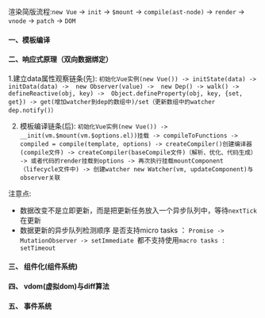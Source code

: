 渲染简版流程:`new Vue`  -> `init` -> `$mount` -> `compile(ast-node)` -> `render` ->` vnode` -> `patch` -> `DOM`
#### 一、模板编译

#### 二、响应式原理（双向数据绑定）

1.建立data属性观察链条(先): `初始化Vue实例(new Vue()) -> initState(data) -> initData(data) ->  new Observer(value) ->  new Dep() -> walk() -> defineReactive(obj, key) ->  Object.defineProperty(obj, key, {set, get}) -> get(增加watcher到dep的数组中)/set（更新数组中的watcher dep.notify()）`


2. 模板编译链条(后): `初始化Vue实例(new Vue()) -> __init(vm.$mount(vm.$options.el))挂载 -> compileToFunctions -> compiled = compile(template, options) -> createCompiler()创建编译器(compile文件) -> createCompiler(baseCompile文件)（解析、优化、代码生成） -> 或者代码的render挂载到options -> 再次执行挂载mountComponent（lifecycle文件中) -> 创建watcher new Watcher(vm, updateComponent)与observer关联`   





注意点: 
* 数据改变不是立即更新，而是把更新任务放入一个异步队列中，等待`nextTick`在更新
* 数据更新的异步队列检测顺序 是否支持micro tasks ： `Promise -> MutationObserver -> setImmediate `都不支持使用`macro tasks : setTimeout`



#### 三、 组件化(组件系统)

#### 四、 vdom(虚拟dom)与diff算法

#### 五、 事件系统

